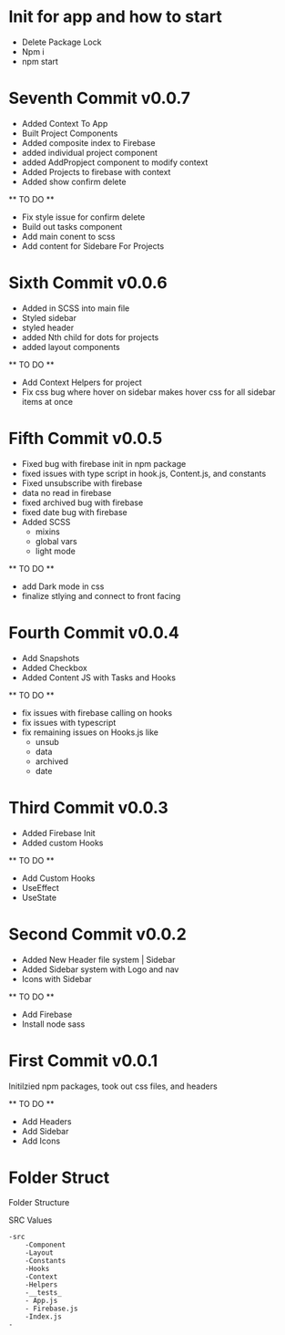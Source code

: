 # Init for app and how to start

- Delete Package Lock
- Npm i
- npm start

# Seventh Commit v0.0.7

- Added Context To App
- Built Project Components
- Added composite index to Firebase
- added individual project component 
- added AddPropject component to modify context
- Added Projects to firebase with context
- Added show confirm delete

** TO DO **

- Fix style issue for confirm delete
- Build out tasks component 
- Add main conent to scss
- Add content for Sidebare For Projects


# Sixth Commit v0.0.6

- Added in SCSS into main file
- Styled sidebar
- styled header
- added Nth child for dots for projects 
- added layout components 

** TO DO ** 

- Add Context Helpers for project 
- Fix css bug where hover on sidebar makes hover css for all sidebar items at once

# Fifth Commit v0.0.5

- Fixed bug with firebase init in npm package
- fixed issues with type script in hook.js, Content.js, and constants
- Fixed unsubscribe with firebase
- data no read in firebase
- fixed archived bug with firebase
- fixed date bug with firebase
- Added SCSS
    - mixins
    - global vars
    - light mode

** TO DO ** 
- add Dark mode in css
- finalize stlying and connect to front facing 

# Fourth Commit v0.0.4
- Add Snapshots
- Added Checkbox
- Added Content JS with Tasks and Hooks

** TO DO **
 - fix issues with firebase calling on hooks
 - fix issues with typescript
 - fix remaining issues on Hooks.js like 
    - unsub
    - data
    - archived
    - date

# Third Commit v0.0.3
- Added Firebase Init
- Added custom Hooks


** TO DO **
 - Add Custom Hooks
 - UseEffect
 - UseState
# Second Commit v0.0.2
- Added New Header file system | Sidebar
- Added Sidebar system with Logo and nav 
- Icons with Sidebar


** TO DO **
 - Add Firebase
 - Install node sass

# First Commit v0.0.1
Initilzied npm packages, took out css files, and headers 

** TO DO **
 - Add Headers
 - Add Sidebar
 - Add Icons

# Folder Struct 
Folder Structure




SRC Values 

    -src
        -Component
        -Layout 
        -Constants 
        -Hooks
        -Context
        -Helpers
        -__tests_
        - App.js
        - Firebase.js
        -Index.js
    -